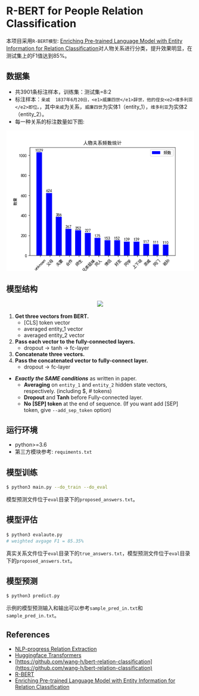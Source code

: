 # R-BERT for People Relation Classification

本项目采用`R-BERT模型`: [Enriching Pre-trained Language Model with Entity Information for Relation Classification](https://arxiv.org/abs/1905.08284)对人物关系进行分类，提升效果明显，在测试集上的F1值达到85%。

## 数据集

- 共3901条标注样本，训练集：测试集=8:2
- 标注样本：`亲戚  1837年6月20日，<e1>威廉四世</e1>辞世，他的侄女<e2>维多利亚</e2>即位。`，其中`亲戚`为关系，`威廉四世`为实体1（entity_1），`维多利亚`为实体2（entity_2）。
- 每一种关系的标注数量如下图:

<p float="left" align="center">
    <img width="600" src="https://raw.githubusercontent.com/percent4/R-BERT_for_people_relation_extraction/master/data/bar_chart.png" />  
</p>

## 模型结构

<p float="left" align="center">
    <img width="600" src="https://user-images.githubusercontent.com/28896432/68673458-1b090d00-0597-11ea-96b1-7c1453e6edbb.png" />  
</p>

1. **Get three vectors from BERT.**
   - [CLS] token vector
   - averaged entity_1 vector
   - averaged entity_2 vector
2. **Pass each vector to the fully-connected layers.**
   - dropout -> tanh -> fc-layer
3. **Concatenate three vectors.**
4. **Pass the concatenated vector to fully-connect layer.**
   - dropout -> fc-layer

- **_Exactly the SAME conditions_** as written in paper.
  - **Averaging** on `entity_1` and `entity_2` hidden state vectors, respectively. (including \$, # tokens)
  - **Dropout** and **Tanh** before Fully-connected layer.
  - **No [SEP] token** at the end of sequence. (If you want add [SEP] token, give `--add_sep_token` option)

## 运行环境

- python>=3.6
- 第三方模块参考: `requiments.txt`

## 模型训练

```bash
$ python3 main.py --do_train --do_eval
```

模型预测文件位于`eval`目录下的`proposed_answers.txt`。

## 模型评估

```bash
$ python3 evalaute.py
# weighted avgage F1 = 85.35%
```

真实关系文件位于`eval`目录下的`true_answers.txt`，模型预测文件位于`eval`目录下的`proposed_answers.txt`。

## 模型预测

```bash
$ python3 predict.py
```
示例的模型预测输入和输出可以参考`sample_pred_in.txt`和`sample_pred_in.txt`。

## References

- [NLP-progress Relation Extraction](http://nlpprogress.com/english/relationship_extraction.html)
- [Huggingface Transformers](https://github.com/huggingface/transformers)
- [https://github.com/wang-h/bert-relation-classification](https://github.com/wang-h/bert-relation-classification)
- [R-BERT](https://github.com/monologg/R-BERT)
- [Enriching Pre-trained Language Model with Entity Information for Relation Classification](https://arxiv.org/pdf/1905.08284.pdf)
